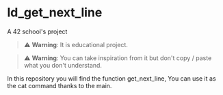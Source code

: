 # ld_get_next_line
A 42 school's project

> :warning: **Warning**: It is educational project.

> :warning: **Warning**: You can take inspiration from it but don't copy / paste what you don't understand.

In this repository you will find the function get_next_line, You can use it as the cat command thanks to the main.